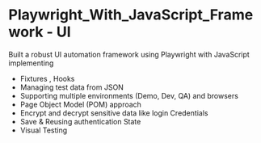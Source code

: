 # Playwright_With_JavaScript_Framework - UI 
Built a robust UI automation framework using Playwright with JavaScript implementing 
- Fixtures , Hooks
- Managing test data from JSON
- Supporting multiple environments (Demo, Dev, QA) and browsers
- Page Object Model (POM) approach
- Encrypt and decrypt sensitive data like login Credentials
- Save & Reusing authentication State
- Visual Testing
